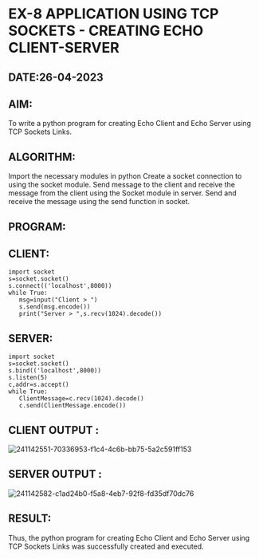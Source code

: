 # EX-8 APPLICATION USING TCP SOCKETS - CREATING ECHO CLIENT-SERVER

## DATE:26-04-2023
## AIM:

To write a python program for creating Echo Client and Echo Server using TCP Sockets Links.
## ALGORITHM:

Import the necessary modules in python Create a socket connection to using the socket module. Send message to the client and receive the message from the client using the Socket module in server. Send and receive the message using the send function in socket.
## PROGRAM:
## CLIENT:
```
import socket
s=socket.socket()
s.connect(('localhost',8000))
while True:
   msg=input("Client > ")
   s.send(msg.encode())
   print("Server > ",s.recv(1024).decode())
```
## SERVER:
```
import socket
s=socket.socket()
s.bind(('localhost',8000))
s.listen(5)
c,addr=s.accept()
while True:
   ClientMessage=c.recv(1024).decode()
   c.send(ClientMessage.encode())
```
## CLIENT OUTPUT :

![241142551-70336953-f1c4-4c6b-bb75-5a2c591ff153](https://github.com/Amruthavarshnibs/EX-8/assets/119103704/5a7165e4-137e-443e-931c-5f78abf62c41)

## SERVER OUTPUT :

![241142582-c1ad24b0-f5a8-4eb7-92f8-fd35df70dc76](https://github.com/Amruthavarshnibs/EX-8/assets/119103704/33fe6a17-cad1-42b6-ab11-312175d957df)

## RESULT:

Thus, the python program for creating Echo Client and Echo Server using TCP Sockets Links was successfully created and executed.
